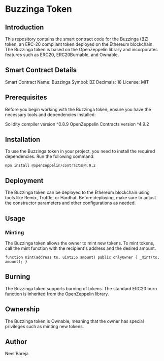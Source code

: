 

# Buzzinga Token

## Introduction

This repository contains the smart contract code for the Buzzinga (BZ) token, an ERC-20 compliant token deployed on the Ethereum blockchain. The Buzzinga token is based on the OpenZeppelin library and incorporates features such as ERC20, ERC20Burnable, and Ownable.

## Smart Contract Details

Smart Contract Name: Buzzinga
Symbol: BZ
Decimals: 18
License: MIT

## Prerequisites

Before you begin working with the Buzzinga token, ensure you have the necessary tools and dependencies installed:

Solidity compiler version ^0.8.9
OpenZeppelin Contracts version ^4.9.2

## Installation

To use the Buzzinga token in your project, you need to install the required dependencies. Run the following command:

`npm install @openzeppelin/contracts@4.9.2`

## Deployment
The Buzzinga token can be deployed to the Ethereum blockchain using tools like Remix, Truffle, or Hardhat. Before deploying, make sure to adjust the constructor parameters and other configurations as needed.

## Usage
### Minting

The Buzzinga token allows the owner to mint new tokens. To mint tokens, call the mint function with the recipient's address and the desired amount.

`function mint(address to, uint256 amount) public onlyOwner {
    _mint(to, amount);
}`

## Burning
The Buzzinga token supports burning of tokens. The standard ERC20 burn function is inherited from the OpenZeppelin library.

## Ownership
The Buzzinga token is Ownable, meaning that the owner has special privileges such as minting new tokens.

## Author 

Neel Bareja
